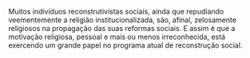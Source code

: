 ﻿Muitos indivíduos reconstrutivistas sociais, ainda que repudiando veementemente a religião institucionalizada, são, afinal, zelosamente religiosos na propagação das suas reformas sociais. E assim é que a motivação religiosa, pessoal e mais ou menos irreconhecida, está exercendo um grande papel no programa atual de reconstrução social.
